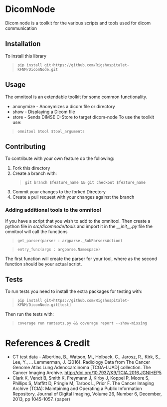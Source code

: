 # DicomNode

Dicom node is a toolkit for the various scripts and tools used for dicom communication

## Installation
To install this library
> `pip install git+https://github.com/Rigshospitalet-KFNM/DicomNode.git`

## Usage
The omnitool is an extendable toolkit for some common functionality.
 * anonymize - Anonymizes a dicom file or directory
 * show - Displaying a Dicom file
 * store - Sends DIMSE C-Store to target dicom-node
To use the toolkit use:
> `omnitool $tool $tool_arguments`

## Contributing

To contribute with your own feature do the following:

1. Fork this directory
2. Create a branch with:
   >`git branch $feature_name && git checkout $feature_name`
3. Commit your changes to the forked Directory
4. Create a pull request with your changes against the branch

### Adding additional tools to the omnitool
If you have a script that you wish to add to the omnitool. Then create a python file in *src/dicomnode/tools* and import it in the *\_\_init\_\_.py* file
the omnitool will call the functions
> `get_parser(parser : argparse._SubParsersAction)`

> `entry_func(args : argparse.Namespace)`

The first function will create the parser for your tool, where as the second function should be your actual script.

## Tests

To run tests you need to install the extra packages for testing with:
> `pip install git+https://github.com/Rigshospitalet-KFNM/DicomNode.git[test]`

Then run the tests with:
> `coverage run runtests.py && coverage report --show-missing`


# References & Credit

* CT test data - Albertina, B., Watson, M., Holback, C., Jarosz, R., Kirk, S., Lee, Y., … Lemmerman, J. (2016). Radiology Data from The Cancer Genome Atlas Lung Adenocarcinoma [TCGA-LUAD] collection. The Cancer Imaging Archive. http://doi.org/10.7937/K9/TCIA.2016.JGNIHEP5
* Clark K, Vendt B, Smith K, Freymann J, Kirby J, Koppel P, Moore S, Phillips S, Maffitt D, Pringle M, Tarbox L, Prior F. The Cancer Imaging Archive (TCIA): Maintaining and Operating a Public Information Repository, Journal of Digital Imaging, Volume 26, Number 6, December, 2013, pp 1045-1057. (paper)


